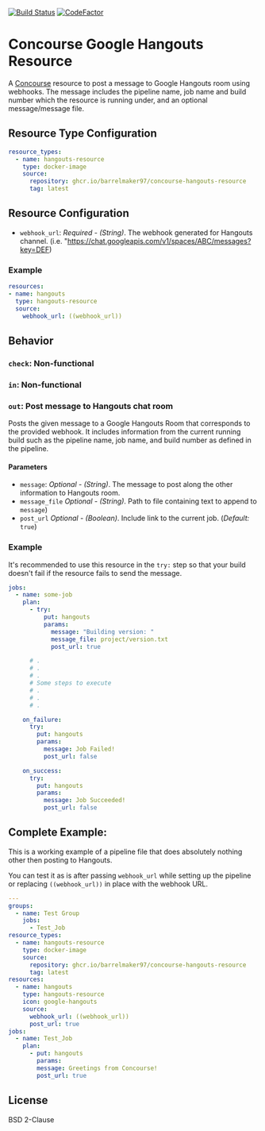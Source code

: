 [![Build Status](https://github.com/barrelmaker97/concourse-hangouts-resource/workflows/Docker/badge.svg)](https://github.com/users/barrelmaker97/packages/container/concourse-hangouts-resource/42048)
[![CodeFactor](https://www.codefactor.io/repository/github/barrelmaker97/concourse-hangouts-resource/badge/master)](https://www.codefactor.io/repository/github/barrelmaker97/concourse-hangouts-resource/overview/master)

# Concourse Google Hangouts Resource
A [Concourse](http://concourse.ci/) resource to post a message to Google Hangouts room using webhooks. The message includes the pipeline name, job name and build number which the resource is running under, and an optional message/message file.

## Resource Type Configuration

```yaml
resource_types:
  - name: hangouts-resource
    type: docker-image
    source:
      repository: ghcr.io/barrelmaker97/concourse-hangouts-resource
      tag: latest
```

## Resource Configuration

* `webhook_url`: _Required - (String)_. The webhook generated for Hangouts channel. (i.e. "https://chat.googleapis.com/v1/spaces/ABC/messages?key=DEF)

### Example

```yaml
resources:
- name: hangouts
  type: hangouts-resource
  source:
    webhook_url: ((webhook_url))
```

## Behavior

### `check`: Non-functional

### `in`: Non-functional

### `out`: Post message to Hangouts chat room

Posts the given message to a Google Hangouts Room that corresponds to the provided webhook. It includes information from the current running build such as the pipeline name, job name, and build number as defined in the pipeline.

#### Parameters

* `message`: _Optional - (String)_. The message to post along the other information to Hangouts room.
* `message_file` _Optional - (String)_. Path to file containing text to append to `message`)
* `post_url` _Optional - (Boolean)_. Include link to the current job. (*Default:* `true`)

### Example

It's recommended to use this resource in the `try:` step so that your build doesn't fail if the resource fails to send the message.

```yaml
jobs:
  - name: some-job
    plan:
      - try:
          put: hangouts
          params:
            message: "Building version: "
            message_file: project/version.txt
            post_url: true

      # .
      # .
      # .
      # Some steps to execute
      # .
      # .
      # .

    on_failure:
      try:
        put: hangouts
        params:
          message: Job Failed!
          post_url: false

    on_success:
      try:
        put: hangouts
        params:
          message: Job Succeeded!
          post_url: false
```

## Complete Example:
This is a working example of a pipeline file that does absolutely nothing other then posting to Hangouts.

You can test it as is after passing `webhook_url` while setting up the pipeline or replacing `((webhook_url))` in place with the webhook URL.
```yaml
---
groups:
  - name: Test Group
    jobs:
      - Test_Job
resource_types:
  - name: hangouts-resource
    type: docker-image
    source:
      repository: ghcr.io/barrelmaker97/concourse-hangouts-resource
      tag: latest
resources:
  - name: hangouts
    type: hangouts-resource
    icon: google-hangouts
    source:
      webhook_url: ((webhook_url))
      post_url: true
jobs:
  - name: Test_Job
    plan:
      - put: hangouts
        params:
        message: Greetings from Concourse!
        post_url: true
```

## License

BSD 2-Clause
